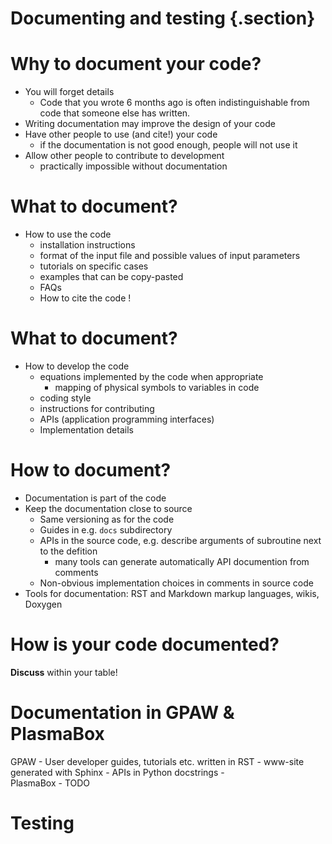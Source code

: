 # Documenting and testing {.section}

# Why to document your code?

- You will forget details
    - Code that you wrote 6 months ago is often indistinguishable from code 
      that someone else has written.
- Writing documentation may improve the design of your code
- Have other people to use (and cite!) your code
    - if the documentation is not good enough, people will not use it    
- Allow other people to contribute to development
    - practically impossible without documentation

# What to document?

- How to use the code
    - installation instructions
    - format of the input file and possible values of input parameters
    - tutorials on specific cases
    - examples that can be copy-pasted
    - FAQs
    - How to cite the code !

# What to document?

- How to develop the code
    - equations implemented by the code when appropriate
        - mapping of physical symbols to variables in code
    - coding style
    - instructions for contributing
    - APIs (application programming interfaces)
    - Implementation details

# How to document?

- Documentation is part of the code
- Keep the documentation close to source
    - Same versioning as for the code
    - Guides in e.g. `docs` subdirectory
    - APIs in the source code, e.g. describe arguments of subroutine next to
      the defition
        - many tools can generate automatically API documention from comments
    - Non-obvious implementation choices in comments in source code
- Tools for documentation: RST and Markdown markup languages, wikis, Doxygen

# How is your code documented?

**Discuss** within your table!

# Documentation in GPAW & PlasmaBox

<div class=column>
GPAW
- User developer guides, tutorials etc. written in RST
- www-site generated with Sphinx
- APIs in Python docstrings
- <https://wiki.fysik.dtu.dk/gpaw>
</div>

<div class=column>
PlasmaBox
- TODO
</div>

# Testing
